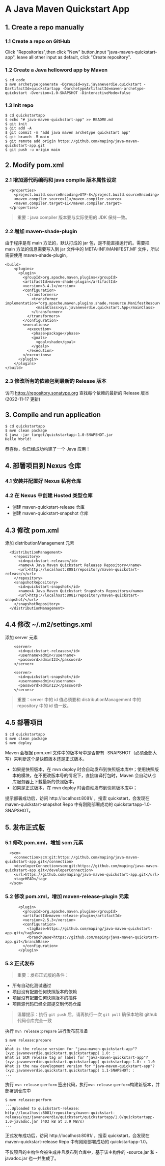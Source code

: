 # A Java Maven Quickstart App

## 1. Create a repo manually

### 1.1 Create a repo on GitHub
Click "Repositories",then click "New" button,input "java-maven-quickstart-app", leave all other input as default, click "Create repository".

### 1.2 Create a Java helloword app by Maven
```console
$ cd code
$ mvn archetype:generate -DgroupId=xyz.javaneverdie.quickstart -DartifactId=quickstartapp -DarchetypeArtifactId=maven-archetype-quickstart -Dversion=1.0-SNAPSHOT -DinteractiveMode=false
```

### 1.3 Init repo 
```console
$ cd quickstartapp
$ echo "# java-maven-quickstart-app" >> README.md
$ git init
$ git add -A
$ git commit -m "add java maven archetype quickstart app"
$ git branch -M main
$ git remote add origin https://github.com/maping/java-maven-quickstart-app.git
$ git push -u origin main
```

## 2. Modify pom.xml

### 2.1 增加源代码编码和 java compile 版本属性设定
```code
  <properties>
    <project.build.sourceEncoding>UTF-8</project.build.sourceEncoding>
    <maven.compiler.source>11</maven.compiler.source>
    <maven.compiler.target>11</maven.compiler.target>
  </properties>
```
>重要：java compiler 版本要与实际使用的 JDK 保持一致。

### 2.2 增加 maven-shade-plugin 
由于程序是有 main 方法的，默认打成的 jar 包，是不能直接运行的。需要把 main 方法的信息需要写入到 jar 文件中的 META-INF/MANIFEST.MF 文件，所以需要使用 maven-shade-plugin。
```code
<build>
    <plugins>
      <plugin>
        <groupId>org.apache.maven.plugins</groupId>
        <artifactId>maven-shade-plugin</artifactId>
        <version>3.4.1</version>
        <configuration>
          <transformers>
            <transformer implementation="org.apache.maven.plugins.shade.resource.ManifestResourceTransformer">
              <mainClass>xyz.javaneverdie.quickstart.App</mainClass>
            </transformer>
          </transformers>
        </configuration>
        <executions>
          <execution>
            <phase>package</phase>
            <goals>
              <goal>shade</goal>
            </goals>
          </execution>
        </executions>
      </plugin>
    </plugins>
</build>
```

### 2.3 修改所有的依赖包到最新的 Release 版本
访问 https://repository.sonatype.org 查找每个依赖的最新的 Release 版本 (2022-11-17 更新)

## 3. Compile and run application
```console
$ cd quickstartapp
$ mvn clean package
$ java -jar target/quickstartapp-1.0-SNAPSHOT.jar
Hello World!
```

恭喜你，你已经成功构建了一个 Java 应用！

## 4. 部署项目到 Nexus 仓库

### 4.1 安装并配置好 Nexus 私有仓库

### 4.2 在 Nexus 中创建 Hosted 类型仓库
- 创建 maven-quickstart-release 仓库
- 创建 maven-quickstart-snapshot 仓库

## 4.3 修改 pom.xml
添加 distributionManagement 元素
```code
  <distributionManagement>
    <repository>
      <id>quickstart-release</id>
      <name>A Java Maven Quickstart Releases Repository</name>
      <url>http://localhost:8081/repository/maven-quickstart-release/</url>
    </repository>
    <snapshotRepository>
      <id>quickstart-snapshot</id>
      <name>A Java Maven Quickstart Snapshots Repository</name>
      <url>http://localhost:8081/repository/maven-quickstart-snapshot/</url>
    </snapshotRepository>
  </distributionManagement>
```

## 4.4 修改 ~/.m2/settings.xml
添加 server 元素
```code
    <server>
      <id>quickstart-releases</id>
      <username>admin</username>
      <password>admin123</password>
    </server>

    <server>
      <id>quickstart-snapshot</id>
      <username>admin</username>
      <password>admin123</password>
    </server>
```
>重要：server 中的 id 值必须要和 distributionManagement 中的 repository 中的 id 值一致。

## 4.5 部署项目
```console
$ cd quickstartapp
$ mvn clean package
$ mvn deploy
```
Maven 会根据 pom.xml 文件中的版本号中是否带有 -SNAPSHOT（必须全部大写）来判断这个是快照版本还是正式版本。
- 如果是快照版本，在 mvn deploy 时会自动发布到快照版本库中；使用快照版本的模块，在不更改版本号的情况下，直接编译打包时，Maven 会自动从仓库服务器上下载最新的快照版本。
- 如果是正式版本，在 mvn deploy 时会自动发布到快照版本库中；

提示部署成功后，访问 http://localhost:8081/ ，搜索 quickstart，会发现在 maven-quickstart-snapshot Repo 中有刚刚部署成功的 quickstartapp-1.0-SNAPSHOT。

## 5. 发布正式版

### 5.1 修改 pom.xml，增加 scm 元素
```code
  <scm>
    <connection>scm:git:https://github.com/maping/java-maven-quickstart-app.git</connection>
    <developerConnection>scm:git:https://github.com/maping/java-maven-quickstart-app.git</developerConnection>
    <url>https://github.com/maping/java-maven-quickstart-app.git</url>
    <tag>HEAD</tag>
  </scm>
```
### 5.2 修改 pom.xml，增加 maven-release-plugin 元素
```code
      <plugin>
        <groupId>org.apache.maven.plugins</groupId>
        <artifactId>maven-release-plugin</artifactId>
        <version>2.5.3</version>
        <configuration>
          <tagBase>https://github.com/maping/java-maven-quickstart-app.git</tagBase>
          <branchBase>https://github.com/maping/java-maven-quickstart-app.git</branchBase>
        </configuration>
      </plugin>
```
### 5.3 正式发布
>重要：发布正式版的条件：
- 所有自动化测试通过
- 项目没有配置任何快照版本的依赖
- 项目没有配置任何快照版本的插件
- 项目源代码已经全部提交到代码仓库

>温馨提示：执行 `git push` 后，请再执行一次 `git pull` 确保本地和 github 代码仓库完全一致

执行 `mvn release:prepare` 进行发布前准备
```console
$ mvn release:prepare
...
What is the release version for "java-maven-quickstart-app"? (xyz.javaneverdie.quickstart.quickstartapp) 1.0: :
What is SCM release tag or label for "java-maven-quickstart-app"? (xyz.javaneverdie.quickstart.quickstartapp) quickstartapp-1.0: : 1.0
What is the new development version for "java-maven-quickstart-app"? (xyz.javaneverdie.quickstart.quickstartapp) 1.1-SNAPSHOT: :
...
```
执行 `mvn release:perform` 签出代码，执行`mvn release:perform`构建新版本，并部署到仓库中
```console
$ mvn release:perform
...
...Uploaded to quickstart-release: http://localhost:8081/repository/maven-quickstart-release/xyz/javaneverdie/quickstart/quickstartapp/1.0/quickstartapp-1.0-javadoc.jar (403 kB at 3.9 MB/s)
...
```
正式发布成功后，访问 http://localhost:8081/ ，搜索 quickstart，会发现在 maven-quickstart-release Repo 中有刚刚部署成功的 quickstartapp-1.0。

不仅项目的主构件会被生成并且发布到仓库中，基于该主构件的 -source.jar 和 -javadoc.jar 也一并生成了。

